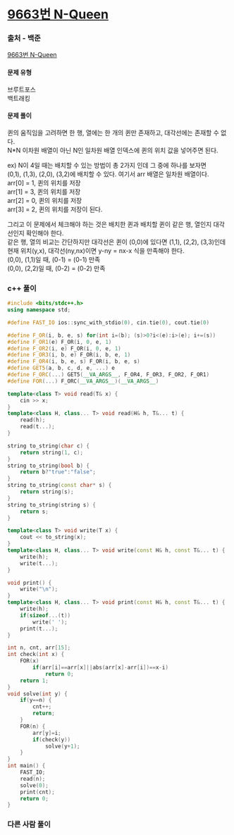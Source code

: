 # [9663번 N-Queen](https://www.acmicpc.net/problem/9663)

### 출처 - 백준
[9663번 N-Queen](https://www.acmicpc.net/problem/9663)

#### 문제 유형
브루트포스  
백트래킹

#### 문제 풀이
퀸의 움직임을 고려하면 한 행, 열에는 한 개의 퀸만 존재하고, 대각선에는 존재할 수 없다.  
N\*N 이차원 배열이 아닌 N인 일차원 배열 인덱스에 퀸의 위치 값을 넣어주면 된다.  


ex) N이 4일 때는 배치할 수 있는 방법이 총 2가지 인데 그 중에 하나를 보자면  
(0,1), (1,3), (2,0), (3,2)에 배치할 수 있다. 여기서 arr 배열은 일차원 배열이다.  
arr[0] = 1, 퀸의 위치를 저장  
arr[1] = 3, 퀸의 위치를 저장  
arr[2] = 0, 퀸의 위치를 저장  
arr[3] = 2, 퀸의 위치를 저장이 된다.  

그리고 이 문제에서 체크해야 하는 것은 배치한 퀸과 배치할 퀸이 같은 행, 열인지 대각선인지 확인해야 한다.  
같은 행, 열의 비교는 간단하지만 대각선은 퀸이 (0,0)에 있다면 (1,1), (2,2), (3,3)인데  
현재 위치(y,x), 대각선(ny,nx)이면 y-ny = nx-x 식을 만족해야 한다.  
(0,0), (1,1)일 때, (0-1) = (0-1) 만족  
(0,0), (2,2)일 때, (0-2) = (0-2) 만족

### c++ 풀이
```c++
#include <bits/stdc++.h>
using namespace std;

#define FAST_IO ios::sync_with_stdio(0), cin.tie(0), cout.tie(0)

#define F_OR(i, b, e, s) for(int i=(b); (s)>0?i<(e):i>(e); i+=(s))
#define F_OR1(e) F_OR(i, 0, e, 1)
#define F_OR2(i, e) F_OR(i, 0, e, 1)
#define F_OR3(i, b, e) F_OR(i, b, e, 1)
#define F_OR4(i, b, e, s) F_OR(i, b, e, s)
#define GET5(a, b, c, d, e, ...) e
#define F_ORC(...) GET5(__VA_ARGS__, F_OR4, F_OR3, F_OR2, F_OR1)
#define FOR(...) F_ORC(__VA_ARGS__)(__VA_ARGS__)

template<class T> void read(T& x) {
	cin >> x;
}
template<class H, class... T> void read(H& h, T&... t) {
	read(h);
	read(t...);
}

string to_string(char c) {
	return string(1, c);
}
string to_string(bool b) {
	return b?"true":"false";
}
string to_string(const char* s) {
	return string(s);
}
string to_string(string s) {
	return s;
}

template<class T> void write(T x) {
	cout << to_string(x);
}
template<class H, class... T> void write(const H& h, const T&... t) {
	write(h);
	write(t...);
}

void print() {
	write("\n");
}
template<class H, class... T> void print(const H& h, const T&... t) {
	write(h);
	if(sizeof...(t))
		write(' ');
	print(t...);
}

int n, cnt, arr[15];
int check(int x) {
    FOR(x)
        if(arr[i]==arr[x]||abs(arr[x]-arr[i])==x-i)
            return 0;
    return 1;
}
void solve(int y) {
    if(y==n) {
        cnt++;
        return;
    }
    FOR(n) {
        arr[y]=i;
        if(check(y))
            solve(y+1);
    }
}
int main() {
    FAST_IO;
    read(n);
    solve(0);
    print(cnt);
    return 0;
}
```

### 다른 사람 풀이
```c++

```